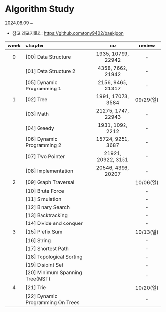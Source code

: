 # Algorithm Study

2024.08.09 ~

* 참고 레포지토리: https://github.com/tony9402/baekjoon

| week | chapter                                |         no         |  review  |
|:----:|:---------------------------------------|:------------------:|:--------:|
|  0   | [00] Data Structure                    | 1935, 10799, 22942 |    -     |
|      | [01] Data Structure 2                  | 4358, 7662, 21942  |    -     |
|      | [05] Dynamic Programming 1             | 2156, 9465, 21317  |    -     |
|  1   | [02] Tree                              | 1991, 17073, 3584  | 09/29(일) |
|      | [03] Math                              | 21275, 1747, 22943 |    -     |
|      | [04] Greedy                            |  1931, 1092, 2212  |    -     |
|      | [06] Dynamic Programming 2             | 15724, 9251, 3687  |    -     |
|      | [07] Two Pointer	                      | 21921, 20922, 3151 |    -     |
|      | [08] Implementation                    | 20546, 4396, 20207 |    -     |
|  2   | [09] Graph Traversal                   |                    | 10/06(일) |
|      | [10] Brute Force                       |                    |    -     |
|      | [11] Simulation                        |                    |    -     |
|      | [12] Binary Search                     |                    |    -     |
|      | [13] Backtracking                      |                    |    -     |
|      | [14] Divide and conquer                |                    |    -     |
|  3   | [15] Prefix Sum                        |                    | 10/13(일) |
|      | [16] String                            |                    |    -     |
|      | [17] Shortest Path                     |                    |    -     |
|      | [18] Topological Sorting               |                    |    -     |
|      | [19] Disjoint Set                      |                    |    -     |
|      | [20] Minimum Spanning Tree(MST)        |                    |    -     |
|  4   | [21] Trie                              |                    | 10/20(일) |
|      | [22] 	Dynamic Programming On Trees     |                    |    -     |




